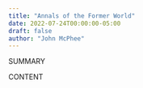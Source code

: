 ```yaml
---
title: "Annals of the Former World"
date: 2022-07-24T00:00:00-05:00
draft: false
author: "John McPhee"
---
```


SUMMARY

<!--more-->

CONTENT